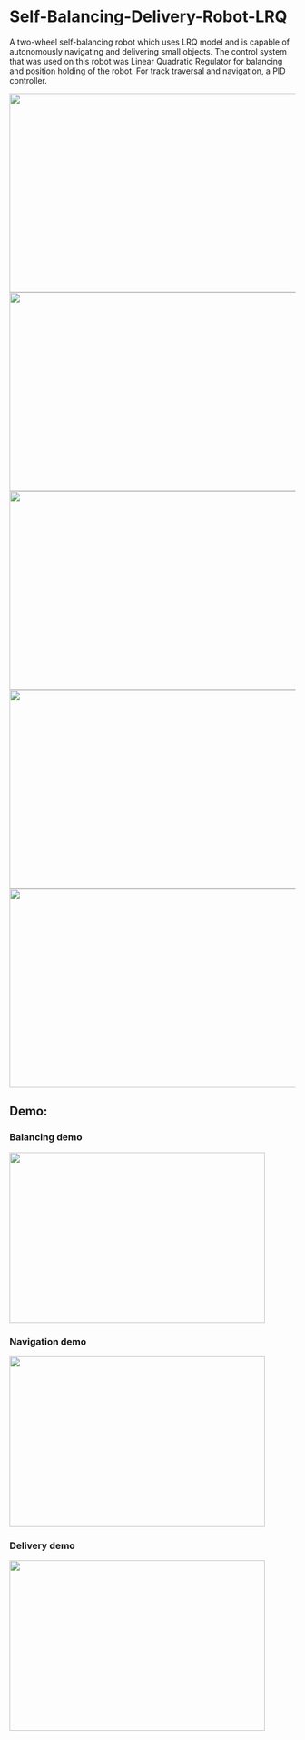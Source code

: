 # Self-Balancing-Delivery-Robot-LRQ

A two-wheel self-balancing robot which uses LRQ model and is capable of autonomously navigating and delivering small objects. The control system that was used on this robot was Linear Quadratic Regulator for balancing and position holding of the robot. For track traversal and navigation, a PID controller.

<img src="https://i.imgur.com/bPJTXG9.png" width="550" height="350" />



<img src="https://i.imgur.com/T6ZdTwF.png" width="550" height="350" />

<img src="https://i.imgur.com/OwnosCn.png" width="550" height="350" />

<img src="https://i.imgur.com/bv95ENo.png" width="550" height="350" />

<img src="https://i.imgur.com/fG3xzzK.png" width="550" height="350" />


## Demo:
### Balancing demo

[<img src="https://i.imgur.com/uxMcaOL.png" width="450" height="300" />](https://www.youtube.com/watch?v=iqXPmz6Rj_U)

### Navigation demo

[<img src="https://i.imgur.com/T3yy7Sq.png" width="450" height="300" />](https://www.youtube.com/watch?v=zpIfSJJgg_g)

### Delivery demo
[<img src="https://i.imgur.com/Bhpgyoh.png" width="450" height="300" />](https://www.youtube.com/watch?v=JMVLNMsoCcU)


